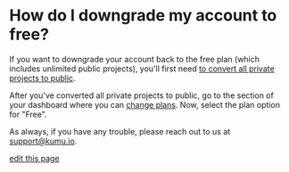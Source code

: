 # How do I downgrade my account to free?

If you want to downgrade your account back to the free plan (which includes unlimited public projects), you'll first need [to convert all private projects to public](/faq/how-do-i-convert-a-project-from-private-to-public.html).

After you've converted all private projects to public, go to the section of your dashboard where you can [change plans](https://kumu.io/settings#change-plan). Now, select the plan option for "Free".

As always, if you have any trouble, please reach out to us at support@kumu.io.

<span class="edit-link"><a href="https://github.com/kumu/docs/blob/master/faq/how-do-i-downgrade-to-free.md" target="_blank"><i class="fa fa-github"></i> edit this page</a></span>
